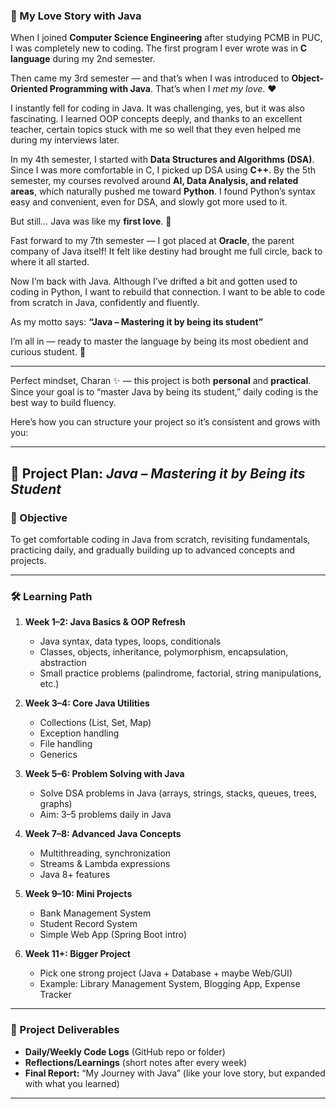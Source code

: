 ### 🌸 My Love Story with Java

When I joined **Computer Science Engineering** after studying PCMB in PUC, I was completely new to coding. The first program I ever wrote was in **C language** during my 2nd semester.

Then came my 3rd semester — and that’s when I was introduced to **Object-Oriented Programming with Java**.
That’s when I *met my love*. ❤️

I instantly fell for coding in Java. It was challenging, yes, but it was also fascinating. I learned OOP concepts deeply, and thanks to an excellent teacher, certain topics stuck with me so well that they even helped me during my interviews later.

In my 4th semester, I started with **Data Structures and Algorithms (DSA)**. Since I was more comfortable in C, I picked up DSA using **C++**. By the 5th semester, my courses revolved around **AI, Data Analysis, and related areas**, which naturally pushed me toward **Python**. I found Python’s syntax easy and convenient, even for DSA, and slowly got more used to it.

But still… Java was like my **first love**. 💙

Fast forward to my 7th semester — I got placed at **Oracle**, the parent company of Java itself! It felt like destiny had brought me full circle, back to where it all started.

Now I’m back with Java. Although I’ve drifted a bit and gotten used to coding in Python, I want to rebuild that connection. I want to be able to code from scratch in Java, confidently and fluently.

As my motto says:
**“Java – Mastering it by being its student”**

I’m all in — ready to master the language by being its most obedient and curious student. 🚀

---


Perfect mindset, Charan ✨ — this project is both **personal** and **practical**. Since your goal is to “master Java by being its student,” daily coding is the best way to build fluency.

Here’s how you can structure your project so it’s consistent and grows with you:

---

## 📘 Project Plan: *Java – Mastering it by Being its Student*

### 🎯 Objective

To get comfortable coding in Java from scratch, revisiting fundamentals, practicing daily, and gradually building up to advanced concepts and projects.

---

### 🛠️ Learning Path

1. **Week 1–2: Java Basics & OOP Refresh**

   * Java syntax, data types, loops, conditionals
   * Classes, objects, inheritance, polymorphism, encapsulation, abstraction
   * Small practice problems (palindrome, factorial, string manipulations, etc.)

2. **Week 3–4: Core Java Utilities**

   * Collections (List, Set, Map)
   * Exception handling
   * File handling
   * Generics

3. **Week 5–6: Problem Solving with Java**

   * Solve DSA problems in Java (arrays, strings, stacks, queues, trees, graphs)
   * Aim: 3–5 problems daily in Java

4. **Week 7–8: Advanced Java Concepts**

   * Multithreading, synchronization
   * Streams & Lambda expressions
   * Java 8+ features

5. **Week 9–10: Mini Projects**

   * Bank Management System
   * Student Record System
   * Simple Web App (Spring Boot intro)

6. **Week 11+: Bigger Project**

   * Pick one strong project (Java + Database + maybe Web/GUI)
   * Example: Library Management System, Blogging App, Expense Tracker

---

### 📂 Project Deliverables

* **Daily/Weekly Code Logs** (GitHub repo or folder)
* **Reflections/Learnings** (short notes after every week)
* **Final Report:** “My Journey with Java” (like your love story, but expanded with what you learned)

---
